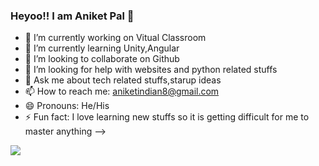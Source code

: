 ### Heyoo!! I am Aniket Pal 👋

 
 
- 🔭 I’m currently working on Vitual Classroom 
- 🌱 I’m currently learning Unity,Angular
- 👯 I’m looking to collaborate on Github
- 🤔 I’m looking for help with websites and python related stuffs
- 💬 Ask me about tech related stuffs,starup ideas
- 📫 How to reach me: aniketindian8@gmail.com 
- 😄 Pronouns: He/His
- ⚡ Fun fact: I love learning new stuffs so it is getting difficult for me to master anything 
-->

<img src="https://github-readme-stats.vercel.app/api?username=Aniket762&&show_icons=true&title_color=ffffff&icon_color=bb2acf&text_color=daf7dc&bg_color=151515">
